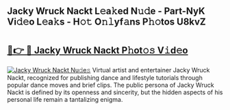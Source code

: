 ## Jacky Wruck Nackt L𝚎a𝚔ed N𝚞𝚍e - Part-NyK Vi𝚍𝚎o L𝚎a𝚔s - H𝚘𝚝 O𝚗𝚕yf𝚊ns P𝚑𝚘tos U8kvZ

# <h2><a href="http://kf0fweg.oniu.top/?m=Jacky+Wruck+Nackt">🔗👉 🔴 Jacky Wruck Nackt P𝚑ot𝚘𝚜 V𝚒d𝚎o</a></h2>

[![Jacky Wruck Nackt Nu𝚍e𝚜](https://i.imgur.com/0qMVB7G.gif)](http://kf0fweg.oniu.top/?m=Jacky+Wruck+Nackt)
Virtual artist and entertainer Jacky Wruck Nackt, recognized for publishing dance and lifestyle tutorials through popular dance moves and brief clips. The public persona of Jacky Wruck Nackt is defined by its openness and sincerity, but the hidden aspects of his personal life remain a tantalizing enigma.  
